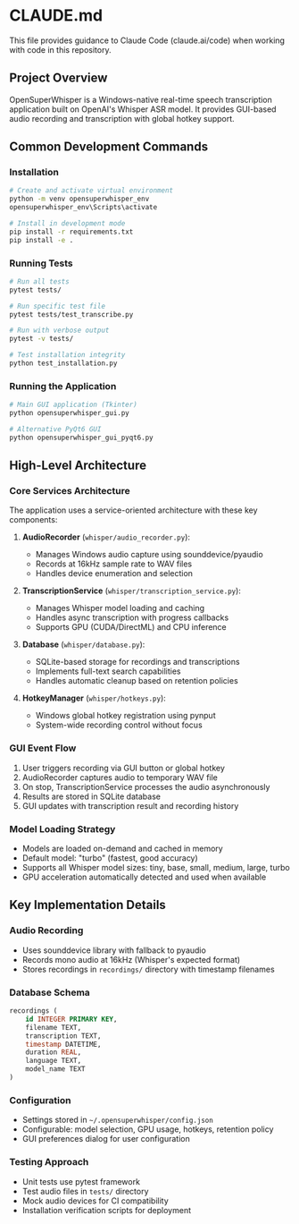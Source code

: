 # CLAUDE.md

This file provides guidance to Claude Code (claude.ai/code) when working with code in this repository.

## Project Overview

OpenSuperWhisper is a Windows-native real-time speech transcription application built on OpenAI's Whisper ASR model. It provides GUI-based audio recording and transcription with global hotkey support.

## Common Development Commands

### Installation
```bash
# Create and activate virtual environment
python -m venv opensuperwhisper_env
opensuperwhisper_env\Scripts\activate

# Install in development mode
pip install -r requirements.txt
pip install -e .
```

### Running Tests
```bash
# Run all tests
pytest tests/

# Run specific test file
pytest tests/test_transcribe.py

# Run with verbose output
pytest -v tests/

# Test installation integrity
python test_installation.py
```

### Running the Application
```bash
# Main GUI application (Tkinter)
python opensuperwhisper_gui.py

# Alternative PyQt6 GUI
python opensuperwhisper_gui_pyqt6.py
```

## High-Level Architecture

### Core Services Architecture
The application uses a service-oriented architecture with these key components:

1. **AudioRecorder** (`whisper/audio_recorder.py`): 
   - Manages Windows audio capture using sounddevice/pyaudio
   - Records at 16kHz sample rate to WAV files
   - Handles device enumeration and selection

2. **TranscriptionService** (`whisper/transcription_service.py`):
   - Manages Whisper model loading and caching
   - Handles async transcription with progress callbacks
   - Supports GPU (CUDA/DirectML) and CPU inference

3. **Database** (`whisper/database.py`):
   - SQLite-based storage for recordings and transcriptions
   - Implements full-text search capabilities
   - Handles automatic cleanup based on retention policies

4. **HotkeyManager** (`whisper/hotkeys.py`):
   - Windows global hotkey registration using pynput
   - System-wide recording control without focus

### GUI Event Flow
1. User triggers recording via GUI button or global hotkey
2. AudioRecorder captures audio to temporary WAV file
3. On stop, TranscriptionService processes the audio asynchronously
4. Results are stored in SQLite database
5. GUI updates with transcription result and recording history

### Model Loading Strategy
- Models are loaded on-demand and cached in memory
- Default model: "turbo" (fastest, good accuracy)
- Supports all Whisper model sizes: tiny, base, small, medium, large, turbo
- GPU acceleration automatically detected and used when available

## Key Implementation Details

### Audio Recording
- Uses sounddevice library with fallback to pyaudio
- Records mono audio at 16kHz (Whisper's expected format)
- Stores recordings in `recordings/` directory with timestamp filenames

### Database Schema
```sql
recordings (
    id INTEGER PRIMARY KEY,
    filename TEXT,
    transcription TEXT,
    timestamp DATETIME,
    duration REAL,
    language TEXT,
    model_name TEXT
)
```

### Configuration
- Settings stored in `~/.opensuperwhisper/config.json`
- Configurable: model selection, GPU usage, hotkeys, retention policy
- GUI preferences dialog for user configuration

### Testing Approach
- Unit tests use pytest framework
- Test audio files in `tests/` directory
- Mock audio devices for CI compatibility
- Installation verification scripts for deployment